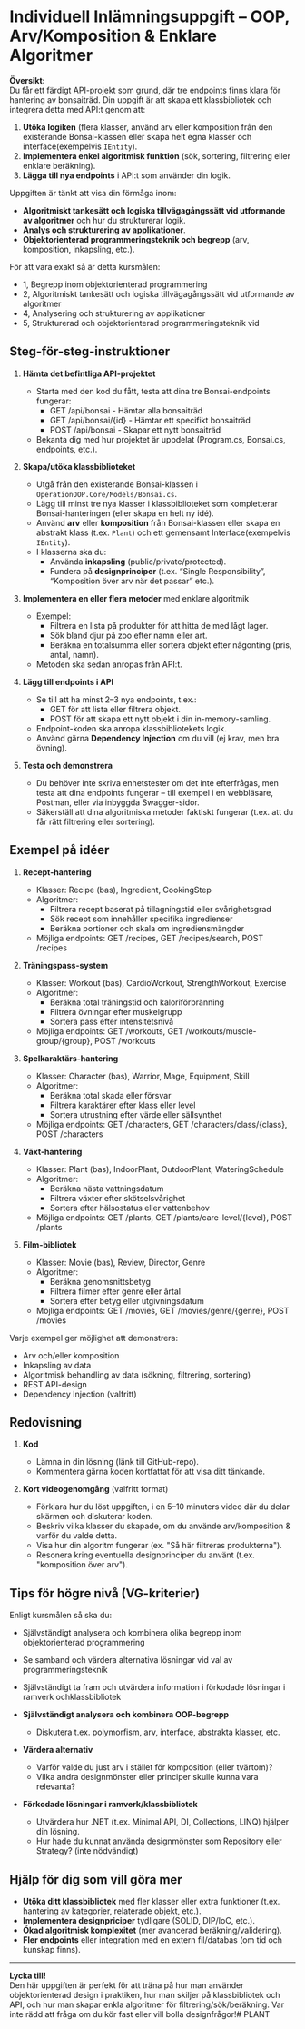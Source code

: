 # Individuell Inlämningsuppgift – OOP, Arv/Komposition & Enklare Algoritmer

**Översikt:**  
Du får ett färdigt API-projekt som grund, där tre endpoints finns klara för hantering av bonsaiträd. Din uppgift är att skapa ett klassbibliotek och integrera detta med API:t genom att:

1. **Utöka logiken** (flera klasser, använd arv eller komposition från den existerande Bonsai-klassen eller skapa helt egna klasser och interface(exempelvis `IEntity`).  
2. **Implementera enkel algoritmisk funktion** (sök, sortering, filtrering eller enklare beräkning).  
3. **Lägga till nya endpoints** i API:t som använder din logik.  

Uppgiften är tänkt att visa din förmåga inom:  
- **Algoritmiskt tankesätt och logiska tillvägagångssätt vid utformande av algoritmer** och hur du strukturerar logik.  
- **Analys och strukturering av applikationer**.  
- **Objektorienterad programmeringsteknik och begrepp** (arv, komposition, inkapsling, etc.).  

För att vara exakt så är detta kursmålen:
- 1, Begrepp inom objektorienterad programmering
- 2, Algoritmiskt tankesätt och logiska tillvägagångssätt vid utformande av algoritmer
- 4, Analysering och strukturering av applikationer
- 5, Strukturerad och objektorienterad programmeringsteknik vid

## Steg-för-steg-instruktioner

1. **Hämta det befintliga API-projektet**  
   - Starta med den kod du fått, testa att dina tre Bonsai-endpoints fungerar:
     - GET /api/bonsai - Hämtar alla bonsaiträd
     - GET /api/bonsai/{id} - Hämtar ett specifikt bonsaiträd
     - POST /api/bonsai - Skapar ett nytt bonsaiträd
   - Bekanta dig med hur projektet är uppdelat (Program.cs, Bonsai.cs, endpoints, etc.).

2. **Skapa/utöka klassbiblioteket**  
   - Utgå från den existerande Bonsai-klassen i `OperationOOP.Core/Models/Bonsai.cs`.
   - Lägg till minst tre nya klasser i klassbiblioteket som kompletterar Bonsai-hanteringen (eller skapa en helt ny idé).
   - Använd **arv** eller **komposition** från Bonsai-klassen eller skapa en abstrakt klass (t.ex. `Plant`) och ett gemensamt Interface(exempelvis `IEntity`).  
   - I klasserna ska du:  
     - Använda **inkapsling** (public/private/protected).  
     - Fundera på **designprinciper** (t.ex. “Single 
     Responsibility”, “Komposition över arv när det passar” 
     etc.).  

3. **Implementera en eller flera metoder** med enklare algoritmik  
   - Exempel:  
     - Filtrera en lista på produkter för att hitta de med lågt lager.  
     - Sök bland djur på zoo efter namn eller art.  
     - Beräkna en totalsumma eller sortera objekt efter någonting (pris, antal, namn).  
   - Metoden ska sedan anropas från API:t.  

4. **Lägg till endpoints i API**  
   - Se till att ha minst 2–3 nya endpoints, t.ex.:  
     - GET för att lista eller filtrera objekt.  
     - POST för att skapa ett nytt objekt i din in-memory-samling.  
   - Endpoint-koden ska anropa klassbibliotekets logik.  
   - Använd gärna **Dependency Injection** om du vill (ej krav, men bra övning).  

5. **Testa och demonstrera**  
   - Du behöver inte skriva enhetstester om det inte efterfrågas, men testa att dina endpoints fungerar – till exempel i en webbläsare, Postman, eller via inbyggda Swagger-sidor.  
   - Säkerställ att dina algoritmiska metoder faktiskt fungerar (t.ex. att du får rätt filtrering eller sortering).  

## Exempel på idéer

1. **Recept-hantering**
   - Klasser: Recipe (bas), Ingredient, CookingStep
   - Algoritmer: 
     - Filtrera recept baserat på tillagningstid eller svårighetsgrad
     - Sök recept som innehåller specifika ingredienser
     - Beräkna portioner och skala om ingrediensmängder
   - Möjliga endpoints: GET /recipes, GET /recipes/search, POST /recipes

2. **Träningspass-system**
   - Klasser: Workout (bas), CardioWorkout, StrengthWorkout, Exercise
   - Algoritmer:
     - Beräkna total träningstid och kaloriförbränning
     - Filtrera övningar efter muskelgrupp
     - Sortera pass efter intensitetsnivå
   - Möjliga endpoints: GET /workouts, GET /workouts/muscle-group/{group}, POST /workouts

3. **Spelkaraktärs-hantering**
   - Klasser: Character (bas), Warrior, Mage, Equipment, Skill
   - Algoritmer:
     - Beräkna total skada eller försvar
     - Filtrera karaktärer efter klass eller level
     - Sortera utrustning efter värde eller sällsynthet
   - Möjliga endpoints: GET /characters, GET /characters/class/{class}, POST /characters

4. **Växt-hantering**
   - Klasser: Plant (bas), IndoorPlant, OutdoorPlant, WateringSchedule
   - Algoritmer:
     - Beräkna nästa vattningsdatum
     - Filtrera växter efter skötselsvårighet
     - Sortera efter hälsostatus eller vattenbehov
   - Möjliga endpoints: GET /plants, GET /plants/care-level/{level}, POST /plants

5. **Film-bibliotek**
   - Klasser: Movie (bas), Review, Director, Genre
   - Algoritmer:
     - Beräkna genomsnittsbetyg
     - Filtrera filmer efter genre eller årtal
     - Sortera efter betyg eller utgivningsdatum
   - Möjliga endpoints: GET /movies, GET /movies/genre/{genre}, POST /movies

Varje exempel ger möjlighet att demonstrera:
- Arv och/eller komposition
- Inkapsling av data
- Algoritmisk behandling av data (sökning, filtrering, sortering)
- REST API-design
- Dependency Injection (valfritt)

## Redovisning

1. **Kod**  
   - Lämna in din lösning (länk till GitHub-repo).  
   - Kommentera gärna koden kortfattat för att visa ditt tänkande.  

2. **Kort videogenomgång** (valfritt format)  
   - Förklara hur du löst uppgiften, i en 5–10 minuters video där du delar skärmen och diskuterar koden.  
   - Beskriv vilka klasser du skapade, om du använde arv/komposition & varför du valde detta.  
   - Visa hur din algoritm fungerar (ex. "Så här filtreras produkterna").  
   - Resonera kring eventuella designprinciper du använt (t.ex. "komposition över arv").  

## Tips för högre nivå (VG-kriterier)
Enligt kursmålen så ska du:
- Självständigt analysera och kombinera olika begrepp inom objektorienterad programmering
- Se samband och värdera alternativa lösningar vid val av programmeringsteknik
- Självständigt ta fram och utvärdera information i förkodade lösningar i ramverk ochklassbibliotek


- **Självständigt analysera och kombinera OOP-begrepp**  
  - Diskutera t.ex. polymorfism, arv, interface, abstrakta klasser, etc.  
- **Värdera alternativ**  
  - Varför valde du just arv i stället för komposition (eller tvärtom)?  
  - Vilka andra designmönster eller principer skulle kunna vara relevanta?  
- **Förkodade lösningar i ramverk/klassbibliotek**  
  - Utvärdera hur .NET (t.ex. Minimal API, DI, Collections, LINQ) hjälper din lösning.  
  - Hur hade du kunnat använda designmönster som Repository eller Strategy? (inte nödvändigt)  

## Hjälp för dig som vill göra mer

- **Utöka ditt klassbibliotek** med fler klasser eller extra funktioner (t.ex. hantering av kategorier, relaterade objekt, etc.).  
- **Implementera designpriciper** tydligare (SOLID, DIP/IoC, etc.).  
- **Ökad algoritmisk komplexitet** (mer avancerad beräkning/validering).  
- **Fler endpoints** eller integration med en extern fil/databas (om tid och kunskap finns).  

---

**Lycka till!**  
Den här uppgiften är perfekt för att träna på hur man använder objektorienterad design i praktiken, hur man skiljer på klassbibliotek och API, och hur man skapar enkla algoritmer för filtrering/sök/beräkning. Var inte rädd att fråga om du kör fast eller vill bolla designfrågor!# PLANT
